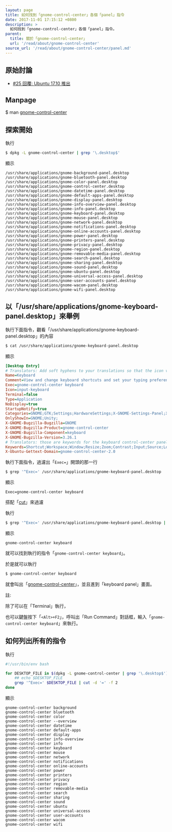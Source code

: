 ```yaml
---
layout: page
title: 如何找到「gnome-control-center」各個「panel」指令
date: 2017-11-01 17:15:12 +0800
description: >
  如何找到「gnome-control-center」各個「panel」指令。
parent:
  title: 關於「gnome-control-center」
  url: '/read/about/gnome-control-center'
source_url: '/read/about/gnome-control-center/panel.md'
---
```



## 原始討論

* [#25 回覆: Ubuntu 17.10 推出](https://www.ubuntu-tw.org/modules/newbb/viewtopic.php?post_id=358820#forumpost358820)


## Manpage

$ man [gnome-control-center](http://manpages.ubuntu.com/manpages/artful/en/man1/gnome-control-center.1.html)


## 探索開始

執行

``` sh
$ dpkg -L gnome-control-center | grep '\.desktop$'
```

顯示

```
/usr/share/applications/gnome-background-panel.desktop
/usr/share/applications/gnome-bluetooth-panel.desktop
/usr/share/applications/gnome-color-panel.desktop
/usr/share/applications/gnome-control-center.desktop
/usr/share/applications/gnome-datetime-panel.desktop
/usr/share/applications/gnome-default-apps-panel.desktop
/usr/share/applications/gnome-display-panel.desktop
/usr/share/applications/gnome-info-overview-panel.desktop
/usr/share/applications/gnome-info-panel.desktop
/usr/share/applications/gnome-keyboard-panel.desktop
/usr/share/applications/gnome-mouse-panel.desktop
/usr/share/applications/gnome-network-panel.desktop
/usr/share/applications/gnome-notifications-panel.desktop
/usr/share/applications/gnome-online-accounts-panel.desktop
/usr/share/applications/gnome-power-panel.desktop
/usr/share/applications/gnome-printers-panel.desktop
/usr/share/applications/gnome-privacy-panel.desktop
/usr/share/applications/gnome-region-panel.desktop
/usr/share/applications/gnome-removable-media-panel.desktop
/usr/share/applications/gnome-search-panel.desktop
/usr/share/applications/gnome-sharing-panel.desktop
/usr/share/applications/gnome-sound-panel.desktop
/usr/share/applications/gnome-ubuntu-panel.desktop
/usr/share/applications/gnome-universal-access-panel.desktop
/usr/share/applications/gnome-user-accounts-panel.desktop
/usr/share/applications/gnome-wacom-panel.desktop
/usr/share/applications/gnome-wifi-panel.desktop
```

## 以「/usr/share/applications/gnome-keyboard-panel.desktop」來舉例

執行下面指令，觀看「/usr/share/applications/gnome-keyboard-panel.desktop」的內容

``` sh
$ cat /usr/share/applications/gnome-keyboard-panel.desktop
```

顯示

``` ini
[Desktop Entry]
# Translators: Add soft hyphens to your translations so that the icon view won't clip your translations. See https://bugzilla.gnome.org/show_bug.cgi?id=647087#c13 for details
Name=Key­board
Comment=View and change keyboard shortcuts and set your typing preferences
Exec=gnome-control-center keyboard
Icon=input-keyboard
Terminal=false
Type=Application
NoDisplay=true
StartupNotify=true
Categories=GNOME;GTK;Settings;HardwareSettings;X-GNOME-Settings-Panel;X-GNOME-DevicesSettings;
OnlyShowIn=GNOME;Unity;
X-GNOME-Bugzilla-Bugzilla=GNOME
X-GNOME-Bugzilla-Product=gnome-control-center
X-GNOME-Bugzilla-Component=keyboard
X-GNOME-Bugzilla-Version=3.26.1
# Translators: those are keywords for the keyboard control-center panel
Keywords=Shortcut;Workspace;Window;Resize;Zoom;Contrast;Input;Source;Lock;Volume;
X-Ubuntu-Gettext-Domain=gnome-control-center-2.0
```

執行下面指令，過濾出「`Exec=`」開頭的那一行

``` sh
$ grep '^Exec=' /usr/share/applications/gnome-keyboard-panel.desktop
```

顯示

```
Exec=gnome-control-center keyboard
```

搭配「[cut](http://manpages.ubuntu.com/manpages/artful/en/man1/cut.1.html)」來過濾

執行

``` sh
$ grep '^Exec=' /usr/share/applications/gnome-keyboard-panel.desktop | cut -d '=' -f 2
```

顯示

```
gnome-control-center keyboard
```

就可以找到執行的指令「`gnome-control-center keyboard`」。

於是就可以執行

``` sh
$ gnome-control-center keyboard
```

就會叫出「[gnome-control-center](http://manpages.ubuntu.com/manpages/artful/en/man1/gnome-control-center.1.html)」，並且進到「keyboard panel」畫面。

註:

除了可以在「Terminal」執行，

也可以鍵盤按下「`<Alt>+F2`」，呼叫出「Run Command」對話框，輸入「`gnome-control-center keyboard`」來執行。


## 如何列出所有的指令

執行

``` sh
#!/usr/bin/env bash

for DESKTOP_FILE in $(dpkg -L gnome-control-center | grep '\.desktop$') ; do
	## echo $DESKTOP_FILE
	grep '^Exec=' $DESKTOP_FILE | cut -d '=' -f 2
done
```

顯示

```
gnome-control-center background
gnome-control-center bluetooth
gnome-control-center color
gnome-control-center --overview
gnome-control-center datetime
gnome-control-center default-apps
gnome-control-center display
gnome-control-center info-overview
gnome-control-center info
gnome-control-center keyboard
gnome-control-center mouse
gnome-control-center network
gnome-control-center notifications
gnome-control-center online-accounts
gnome-control-center power
gnome-control-center printers
gnome-control-center privacy
gnome-control-center region
gnome-control-center removable-media
gnome-control-center search
gnome-control-center sharing
gnome-control-center sound
gnome-control-center ubuntu
gnome-control-center universal-access
gnome-control-center user-accounts
gnome-control-center wacom
gnome-control-center wifi
```
